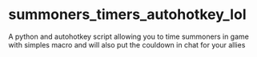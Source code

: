 # summoners_timers_autohotkey_lol
A python and autohotkey script allowing you to time summoners in game with simples macro and will also put the couldown in chat for your allies
